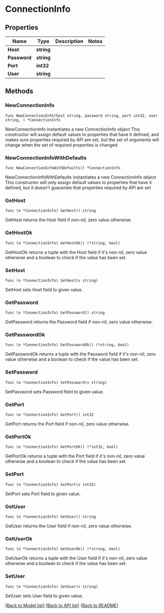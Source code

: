 # ConnectionInfo

## Properties

Name | Type | Description | Notes
------------ | ------------- | ------------- | -------------
**Host** | **string** |  | 
**Password** | **string** |  | 
**Port** | **int32** |  | 
**User** | **string** |  | 

## Methods

### NewConnectionInfo

`func NewConnectionInfo(host string, password string, port int32, user string, ) *ConnectionInfo`

NewConnectionInfo instantiates a new ConnectionInfo object
This constructor will assign default values to properties that have it defined,
and makes sure properties required by API are set, but the set of arguments
will change when the set of required properties is changed

### NewConnectionInfoWithDefaults

`func NewConnectionInfoWithDefaults() *ConnectionInfo`

NewConnectionInfoWithDefaults instantiates a new ConnectionInfo object
This constructor will only assign default values to properties that have it defined,
but it doesn't guarantee that properties required by API are set

### GetHost

`func (o *ConnectionInfo) GetHost() string`

GetHost returns the Host field if non-nil, zero value otherwise.

### GetHostOk

`func (o *ConnectionInfo) GetHostOk() (*string, bool)`

GetHostOk returns a tuple with the Host field if it's non-nil, zero value otherwise
and a boolean to check if the value has been set.

### SetHost

`func (o *ConnectionInfo) SetHost(v string)`

SetHost sets Host field to given value.


### GetPassword

`func (o *ConnectionInfo) GetPassword() string`

GetPassword returns the Password field if non-nil, zero value otherwise.

### GetPasswordOk

`func (o *ConnectionInfo) GetPasswordOk() (*string, bool)`

GetPasswordOk returns a tuple with the Password field if it's non-nil, zero value otherwise
and a boolean to check if the value has been set.

### SetPassword

`func (o *ConnectionInfo) SetPassword(v string)`

SetPassword sets Password field to given value.


### GetPort

`func (o *ConnectionInfo) GetPort() int32`

GetPort returns the Port field if non-nil, zero value otherwise.

### GetPortOk

`func (o *ConnectionInfo) GetPortOk() (*int32, bool)`

GetPortOk returns a tuple with the Port field if it's non-nil, zero value otherwise
and a boolean to check if the value has been set.

### SetPort

`func (o *ConnectionInfo) SetPort(v int32)`

SetPort sets Port field to given value.


### GetUser

`func (o *ConnectionInfo) GetUser() string`

GetUser returns the User field if non-nil, zero value otherwise.

### GetUserOk

`func (o *ConnectionInfo) GetUserOk() (*string, bool)`

GetUserOk returns a tuple with the User field if it's non-nil, zero value otherwise
and a boolean to check if the value has been set.

### SetUser

`func (o *ConnectionInfo) SetUser(v string)`

SetUser sets User field to given value.



[[Back to Model list]](../README.md#documentation-for-models) [[Back to API list]](../README.md#documentation-for-api-endpoints) [[Back to README]](../README.md)


